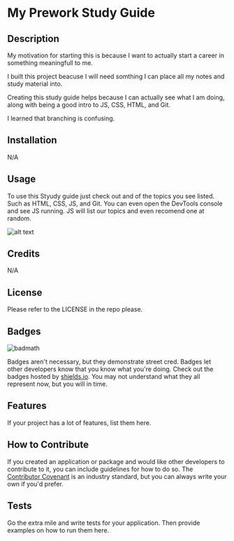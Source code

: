 # My Prework Study Guide

## Description

My motivation for starting this is because I want to actually start a career in something meaningfull to me.

I built this project beacuse I will need somthing I can place all my notes and study material into.

Creating this study guide helps because I can actually see what I am doing, along with being a good intro to JS, CSS, HTML, and Git.

I learned that branching is confusing.


## Installation

N/A

## Usage

To use this Styudy guide just check out and of the topics you see listed. Such as HTML, CSS, JS, and Git.
You can even open the DevTools console and see JS running.
JS will list our topics and even recomend one at random.


![alt text](assets/images/screenshot.png)

## Credits

N/A

## License

Please refer to the LICENSE in the repo please.

## Badges

![badmath](https://img.shields.io/github/languages/top/nielsenjared/badmath)

Badges aren't necessary, but they demonstrate street cred. Badges let other developers know that you know what you're doing. Check out the badges hosted by [shields.io](https://shields.io/). You may not understand what they all represent now, but you will in time.

## Features

If your project has a lot of features, list them here.

## How to Contribute

If you created an application or package and would like other developers to contribute to it, you can include guidelines for how to do so. The [Contributor Covenant](https://www.contributor-covenant.org/) is an industry standard, but you can always write your own if you'd prefer.

## Tests

Go the extra mile and write tests for your application. Then provide examples on how to run them here.